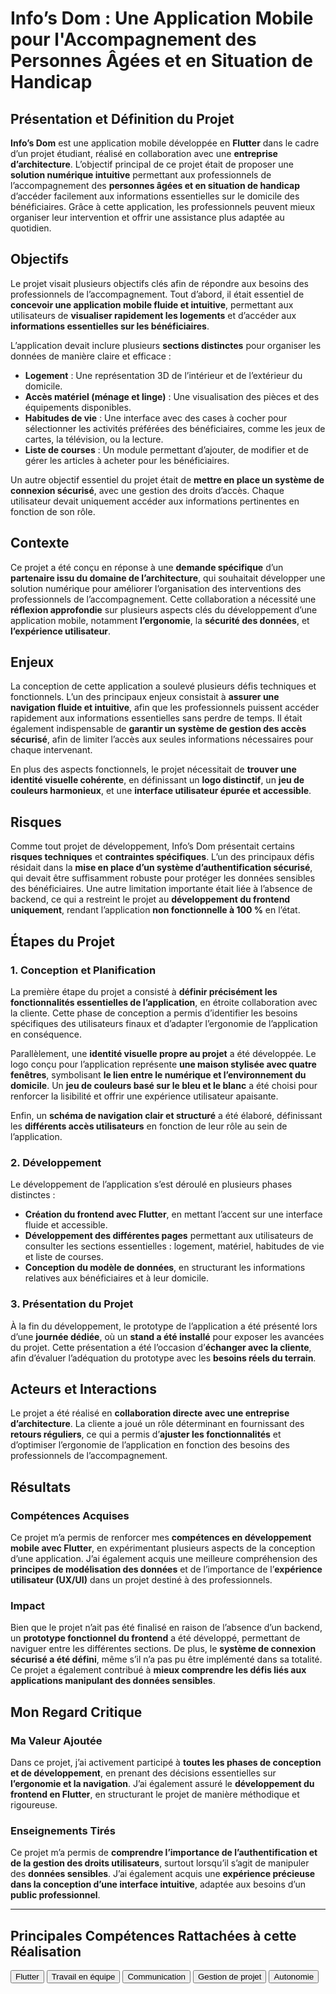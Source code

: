 # Info’s Dom : Une Application Mobile pour l'Accompagnement des Personnes Âgées et en Situation de Handicap

## Présentation et Définition du Projet
**Info’s Dom** est une application mobile développée en **Flutter** dans le cadre d’un projet étudiant, réalisé en collaboration avec une **entreprise d’architecture**. L’objectif principal de ce projet était de proposer une **solution numérique intuitive** permettant aux professionnels de l’accompagnement des **personnes âgées et en situation de handicap** d’accéder facilement aux informations essentielles sur le domicile des bénéficiaires. Grâce à cette application, les professionnels peuvent mieux organiser leur intervention et offrir une assistance plus adaptée au quotidien.

## Objectifs
Le projet visait plusieurs objectifs clés afin de répondre aux besoins des professionnels de l’accompagnement. Tout d’abord, il était essentiel de **concevoir une application mobile fluide et intuitive**, permettant aux utilisateurs de **visualiser rapidement les logements** et d’accéder aux **informations essentielles sur les bénéficiaires**.

L’application devait inclure plusieurs **sections distinctes** pour organiser les données de manière claire et efficace :
- **Logement** : Une représentation 3D de l’intérieur et de l’extérieur du domicile.
- **Accès matériel (ménage et linge)** : Une visualisation des pièces et des équipements disponibles.
- **Habitudes de vie** : Une interface avec des cases à cocher pour sélectionner les activités préférées des bénéficiaires, comme les jeux de cartes, la télévision, ou la lecture.
- **Liste de courses** : Un module permettant d’ajouter, de modifier et de gérer les articles à acheter pour les bénéficiaires.

Un autre objectif essentiel du projet était de **mettre en place un système de connexion sécurisé**, avec une gestion des droits d’accès. Chaque utilisateur devait uniquement accéder aux informations pertinentes en fonction de son rôle.

## Contexte
Ce projet a été conçu en réponse à une **demande spécifique** d’un **partenaire issu du domaine de l’architecture**, qui souhaitait développer une solution numérique pour améliorer l’organisation des interventions des professionnels de l’accompagnement. Cette collaboration a nécessité une **réflexion approfondie** sur plusieurs aspects clés du développement d’une application mobile, notamment **l’ergonomie**, la **sécurité des données**, et **l’expérience utilisateur**.

## Enjeux
La conception de cette application a soulevé plusieurs défis techniques et fonctionnels. L’un des principaux enjeux consistait à **assurer une navigation fluide et intuitive**, afin que les professionnels puissent accéder rapidement aux informations essentielles sans perdre de temps. Il était également indispensable de **garantir un système de gestion des accès sécurisé**, afin de limiter l’accès aux seules informations nécessaires pour chaque intervenant.

En plus des aspects fonctionnels, le projet nécessitait de **trouver une identité visuelle cohérente**, en définissant un **logo distinctif**, un **jeu de couleurs harmonieux**, et une **interface utilisateur épurée et accessible**.

## Risques
Comme tout projet de développement, Info’s Dom présentait certains **risques techniques** et **contraintes spécifiques**. L’un des principaux défis résidait dans la **mise en place d’un système d’authentification sécurisé**, qui devait être suffisamment robuste pour protéger les données sensibles des bénéficiaires. Une autre limitation importante était liée à l’absence de backend, ce qui a restreint le projet au **développement du frontend uniquement**, rendant l’application **non fonctionnelle à 100 %** en l’état.

## Étapes du Projet
### 1. Conception et Planification
La première étape du projet a consisté à **définir précisément les fonctionnalités essentielles de l’application**, en étroite collaboration avec la cliente. Cette phase de conception a permis d’identifier les besoins spécifiques des utilisateurs finaux et d’adapter l’ergonomie de l’application en conséquence.

Parallèlement, une **identité visuelle propre au projet** a été développée. Le logo conçu pour l’application représente **une maison stylisée avec quatre fenêtres**, symbolisant **le lien entre le numérique et l’environnement du domicile**. Un **jeu de couleurs basé sur le bleu et le blanc** a été choisi pour renforcer la lisibilité et offrir une expérience utilisateur apaisante.

Enfin, un **schéma de navigation clair et structuré** a été élaboré, définissant les **différents accès utilisateurs** en fonction de leur rôle au sein de l’application.

### 2. Développement
Le développement de l’application s’est déroulé en plusieurs phases distinctes :
- **Création du frontend avec Flutter**, en mettant l’accent sur une interface fluide et accessible.
- **Développement des différentes pages** permettant aux utilisateurs de consulter les sections essentielles : logement, matériel, habitudes de vie et liste de courses.
- **Conception du modèle de données**, en structurant les informations relatives aux bénéficiaires et à leur domicile.

### 3. Présentation du Projet
À la fin du développement, le prototype de l’application a été présenté lors d’une **journée dédiée**, où un **stand a été installé** pour exposer les avancées du projet. Cette présentation a été l’occasion d’**échanger avec la cliente**, afin d’évaluer l’adéquation du prototype avec les **besoins réels du terrain**.

## Acteurs et Interactions
Le projet a été réalisé en **collaboration directe avec une entreprise d’architecture**. La cliente a joué un rôle déterminant en fournissant des **retours réguliers**, ce qui a permis d’**ajuster les fonctionnalités** et d’optimiser l’ergonomie de l’application en fonction des besoins des professionnels de l’accompagnement.


## Résultats
### Compétences Acquises
Ce projet m’a permis de renforcer mes **compétences en développement mobile avec Flutter**, en expérimentant plusieurs aspects de la conception d’une application. J’ai également acquis une meilleure compréhension des **principes de modélisation des données** et de l’importance de l’**expérience utilisateur (UX/UI)** dans un projet destiné à des professionnels.

### Impact
Bien que le projet n’ait pas été finalisé en raison de l’absence d’un backend, un **prototype fonctionnel du frontend** a été développé, permettant de naviguer entre les différentes sections. De plus, le **système de connexion sécurisé a été défini**, même s’il n’a pas pu être implémenté dans sa totalité. Ce projet a également contribué à **mieux comprendre les défis liés aux applications manipulant des données sensibles**.


## Mon Regard Critique
### Ma Valeur Ajoutée
Dans ce projet, j’ai activement participé à **toutes les phases de conception et de développement**, en prenant des décisions essentielles sur **l’ergonomie et la navigation**. J’ai également assuré le **développement du frontend en Flutter**, en structurant le projet de manière méthodique et rigoureuse.

### Enseignements Tirés
Ce projet m’a permis de **comprendre l’importance de l’authentification et de la gestion des droits utilisateurs**, surtout lorsqu’il s’agit de manipuler des **données sensibles**. J’ai également acquis une **expérience précieuse dans la conception d’une interface intuitive**, adaptée aux besoins d’un **public professionnel**.

---

## Principales Compétences Rattachées à cette Réalisation

<script>
  import { Button } from 'flowbite-svelte';
</script>

<Button pill href="/skills/flutter" color="alternative">Flutter</Button>
<Button pill href="/skills/team" color="alternative">Travail en équipe</Button>
<Button pill href="/skills/com" color="alternative">Communication</Button>
<Button pill href="/skills/gestion" color="alternative">Gestion de projet</Button>
<Button pill href="/skills/autonome" color="alternative">Autonomie</Button>

